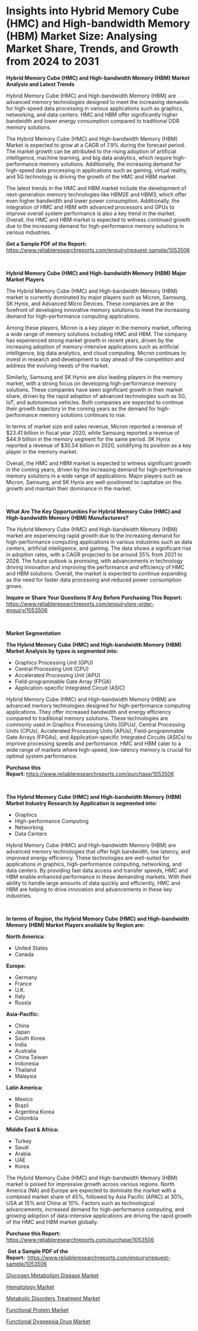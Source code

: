 <p><h1>Insights into Hybrid Memory Cube (HMC) and High-bandwidth Memory (HBM) Market Size: Analysing Market Share, Trends, and Growth from 2024 to 2031</h1></p><p><strong>Hybrid Memory Cube (HMC) and High-bandwidth Memory (HBM) Market Analysis and Latest Trends</strong></p>
<p><p>Hybrid Memory Cube (HMC) and High-bandwidth Memory (HBM) are advanced memory technologies designed to meet the increasing demands for high-speed data processing in various applications such as graphics, networking, and data centers. HMC and HBM offer significantly higher bandwidth and lower energy consumption compared to traditional DDR memory solutions.</p><p>The Hybrid Memory Cube (HMC) and High-bandwidth Memory (HBM) Market is expected to grow at a CAGR of 7.9% during the forecast period. The market growth can be attributed to the rising adoption of artificial intelligence, machine learning, and big data analytics, which require high-performance memory solutions. Additionally, the increasing demand for high-speed data processing in applications such as gaming, virtual reality, and 5G technology is driving the growth of the HMC and HBM market.</p><p>The latest trends in the HMC and HBM market include the development of next-generation memory technologies like HBM2E and HBM3, which offer even higher bandwidth and lower power consumption. Additionally, the integration of HMC and HBM with advanced processors and GPUs to improve overall system performance is also a key trend in the market. Overall, the HMC and HBM market is expected to witness continued growth due to the increasing demand for high-performance memory solutions in various industries.</p></p>
<p><strong>Get a Sample PDF of the Report:&nbsp;</strong> <a href="https://www.reliableresearchreports.com/enquiry/request-sample/1053506">https://www.reliableresearchreports.com/enquiry/request-sample/1053506</a></p>
<p>&nbsp;</p>
<p><strong>Hybrid Memory Cube (HMC) and High-bandwidth Memory (HBM) Major Market Players</strong></p>
<p><p>The Hybrid Memory Cube (HMC) and High-bandwidth Memory (HBM) market is currently dominated by major players such as Micron, Samsung, SK Hynix, and Advanced Micro Devices. These companies are at the forefront of developing innovative memory solutions to meet the increasing demand for high-performance computing applications.</p><p>Among these players, Micron is a key player in the memory market, offering a wide range of memory solutions including HMC and HBM. The company has experienced strong market growth in recent years, driven by the increasing adoption of memory-intensive applications such as artificial intelligence, big data analytics, and cloud computing. Micron continues to invest in research and development to stay ahead of the competition and address the evolving needs of the market.</p><p>Similarly, Samsung and SK Hynix are also leading players in the memory market, with a strong focus on developing high-performance memory solutions. These companies have seen significant growth in their market share, driven by the rapid adoption of advanced technologies such as 5G, IoT, and autonomous vehicles. Both companies are expected to continue their growth trajectory in the coming years as the demand for high-performance memory solutions continues to rise.</p><p>In terms of market size and sales revenue, Micron reported a revenue of $23.41 billion in fiscal year 2020, while Samsung reported a revenue of $44.9 billion in the memory segment for the same period. SK Hynix reported a revenue of $30.54 billion in 2020, solidifying its position as a key player in the memory market.</p><p>Overall, the HMC and HBM market is expected to witness significant growth in the coming years, driven by the increasing demand for high-performance memory solutions in a wide range of applications. Major players such as Micron, Samsung, and SK Hynix are well-positioned to capitalize on this growth and maintain their dominance in the market.</p></p>
<p>&nbsp;</p>
<p><strong>What Are The Key Opportunities For Hybrid Memory Cube (HMC) and High-bandwidth Memory (HBM) Manufacturers?</strong></p>
<p><p>The Hybrid Memory Cube (HMC) and High-bandwidth Memory (HBM) market are experiencing rapid growth due to the increasing demand for high-performance computing applications in various industries such as data centers, artificial intelligence, and gaming. The data shows a significant rise in adoption rates, with a CAGR projected to be around 35% from 2021 to 2026. The future outlook is promising, with advancements in technology driving innovation and improving the performance and efficiency of HMC and HBM solutions. Overall, the market is expected to continue expanding as the need for faster data processing and reduced power consumption grows.</p></p>
<p><strong>Inquire or Share Your Questions If Any Before Purchasing This Report:</strong> <a href="https://www.reliableresearchreports.com/enquiry/pre-order-enquiry/1053506">https://www.reliableresearchreports.com/enquiry/pre-order-enquiry/1053506</a></p>
<p>&nbsp;</p>
<p><strong>Market Segmentation</strong></p>
<p><strong>The Hybrid Memory Cube (HMC) and High-bandwidth Memory (HBM) Market Analysis by types is segmented into:</strong></p>
<p><ul><li>Graphics Processing Unit (GPU)</li><li>Central Processing Unit (CPU)</li><li>Accelerated Processing Unit (APU)</li><li>Field-programmable Gate Array (FPGA)</li><li>Application-specific Integrated Circuit (ASIC)</li></ul></p>
<p><p>Hybrid Memory Cube (HMC) and High-bandwidth Memory (HBM) are advanced memory technologies designed for high-performance computing applications. They offer increased bandwidth and energy efficiency compared to traditional memory solutions. These technologies are commonly used in Graphics Processing Units (GPUs), Central Processing Units (CPUs), Accelerated Processing Units (APUs), Field-programmable Gate Arrays (FPGAs), and Application-specific Integrated Circuits (ASICs) to improve processing speeds and performance. HMC and HBM cater to a wide range of markets where high-speed, low-latency memory is crucial for optimal system performance.</p></p>
<p><strong>Purchase this Report:&nbsp;</strong><a href="https://www.reliableresearchreports.com/purchase/1053506">https://www.reliableresearchreports.com/purchase/1053506</a></p>
<p>&nbsp;</p>
<p><strong>The Hybrid Memory Cube (HMC) and High-bandwidth Memory (HBM) Market Industry Research by Application is segmented into:</strong></p>
<p><ul><li>Graphics</li><li>High-performance Computing</li><li>Networking</li><li>Data Centers</li></ul></p>
<p><p>Hybrid Memory Cube (HMC) and High-bandwidth Memory (HBM) are advanced memory technologies that offer high bandwidth, low latency, and improved energy efficiency. These technologies are well-suited for applications in graphics, high-performance computing, networking, and data centers. By providing fast data access and transfer speeds, HMC and HBM enable enhanced performance in these demanding markets. With their ability to handle large amounts of data quickly and efficiently, HMC and HBM are helping to drive innovation and advancements in these key industries.</p></p>
<p>&nbsp;</p>
<p><strong>In terms of Region, the Hybrid Memory Cube (HMC) and High-bandwidth Memory (HBM) Market Players available by Region are:</strong></p>
<p>
    <p> <strong> North America: </strong>
        <ul>
            <li>United States</li>
            <li>Canada</li>
        </ul>
        </p> 
    <p> <strong> Europe: </strong>
        <ul>
            <li>Germany</li>
            <li>France</li>
            <li>U.K.</li>
            <li>Italy</li>
            <li>Russia</li>
        </ul>
        </p> 
    <p> <strong> Asia-Pacific: </strong>
        <ul>
            <li>China</li>
            <li>Japan</li>
            <li>South Korea</li>
            <li>India</li>
            <li>Australia</li>
            <li>China Taiwan</li>
            <li>Indonesia</li>
            <li>Thailand</li>
            <li>Malaysia</li>
        </ul>
        </p> 
    <p> <strong> Latin America: </strong>
        <ul>
            <li>Mexico</li>
            <li>Brazil</li>
            <li>Argentina Korea</li>
            <li>Colombia</li>
        </ul>
        </p> 
    <p> <strong> Middle East & Africa: </strong>
        <ul>
            <li>Turkey</li>
            <li>Saudi</li>
            <li>Arabia</li>
            <li>UAE</li>
            <li>Korea</li>
        </ul>
    </p>
    </p>
<p><p>The Hybrid Memory Cube (HMC) and High-bandwidth Memory (HBM) market is poised for impressive growth across various regions. North America (NA) and Europe are expected to dominate the market with a combined market share of 45%, followed by Asia Pacific (APAC) at 30%, USA at 15% and China at 10%. Factors such as technological advancements, increased demand for high-performance computing, and growing adoption of data-intensive applications are driving the rapid growth of the HMC and HBM market globally.</p></p>
<p><strong>Purchase this Report: </strong><a href="https://www.reliableresearchreports.com/purchase/1053506">https://www.reliableresearchreports.com/purchase/1053506</a></p>
<p>&nbsp;<strong>Get a Sample PDF of the Report:&nbsp;&nbsp;</strong><a href="https://www.reliableresearchreports.com/enquiry/request-sample/1053506">https://www.reliableresearchreports.com/enquiry/request-sample/1053506</a></p>
<p><strong></strong></p>
<p><p><a href="https://medium.com/@kobehyatt744/glycogen-metabolism-disease-market-the-key-to-successful-business-strategy-forecast-till-2031-6bf9a60f4caf">Glycogen Metabolism Disease Market</a></p><p><a href="https://medium.com/@kobehyatt744/hematology-market-insights-into-market-cagr-market-trends-and-growth-strategies-5749f3198769">Hematology Market</a></p><p><a href="https://medium.com/@kobehyatt744/analyzing-metabolic-disorders-treatment-market-global-industry-perspective-and-forecast-2024-to-aabbf099d1c8">Metabolic Disorders Treatment Market</a></p><p><a href="https://github.com/changoleonlaverguenzanoexiste/Market-Research-Report-List-1/blob/main/functional-protein-market.md">Functional Protein Market</a></p><p><a href="https://github.com/dimitrishawkinswaynenp91rgz/Market-Research-Report-List-1/blob/main/functional-dyspepsia-drug-market.md">Functional Dyspepsia Drug Market</a></p></p>